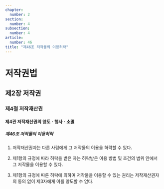 ```yaml
---
chapter:
  number: 2
section:
  number: 4
subsection:
  number: 4
article:
  number: 46
title: "제46조 저작물의 이용허락"
---
```

# 저작권법

## 제2장 저작권

### 제4절 저작재산권

#### 제4관 저작재산권의 양도ㆍ행사ㆍ소멸

##### 제46조 저작물의 이용허락

1. 저작재산권자는 다른 사람에게 그 저작물의 이용을 허락할 수 있다.

2. 제1항의 규정에 따라 허락을 받은 자는 허락받은 이용 방법 및 조건의 범위 안에서 그 저작물을 이용할 수 있다.

3. 제1항의 규정에 따른 허락에 의하여 저작물을 이용할 수 있는 권리는 저작재산권자의 동의 없이 제3자에게 이를 양도할 수 없다.
